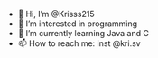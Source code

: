- 👋 Hi, I’m @Krisss215
- 👀 I’m interested in programming
- 🌱 I’m currently learning Java and C
- 📫 How to reach me: inst @kri.sv


<!---
Krisss215/Krisss215 is a ✨ special ✨ repository because its `README.md` (this file) appears on your GitHub profile.
You can click the Preview link to take a look at your changes.
--->
